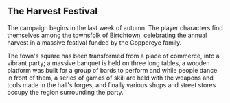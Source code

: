 ## The Harvest Festival
The campaign begins in the last week of autumn. The player characters find themselves among the townsfolk of Birtchtown, celebrating the annual harvest in a massive festival funded by the Coppereye family.

The town's square has been transformed from a place of commerce, into a vibrant party; a massive banquet is held on three long tables, a wooden platform was built for a group of bards to perform and while people dance in front of them, a series of games of skill are held with the weapons and tools made in the hall's forges, and finally various shops and street stores occupy the region surrounding the party. 